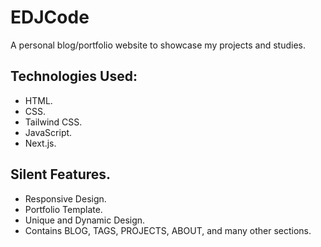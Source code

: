 # EDJCode
A personal blog/portfolio website to showcase my projects and studies.

## Technologies Used:

* HTML.
* CSS.
* Tailwind CSS.
* JavaScript.
* Next.js.

## Silent Features.

* Responsive Design.
* Portfolio Template.
* Unique and Dynamic Design.
* Contains BLOG, TAGS, PROJECTS, ABOUT, and many other sections.

